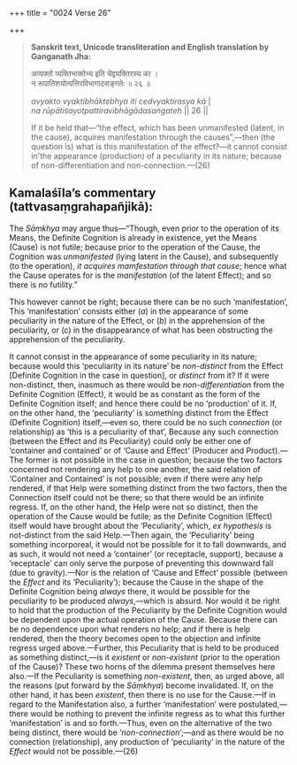 +++
title = "0024 Verse 26"

+++
> **Sanskrit text, Unicode transliteration and English translation by Ganganath Jha:** 
>
> अव्यक्तो व्यक्तिभाक्तेभ्य इति चेद्व्यक्तिरस्य का ।  
> न रूपातिशयोत्पत्तिरविभागादसङ्गतेः ॥ २६ ॥ 
>
> *avyakto vyaktibhāktebhya iti cedvyaktirasya kā* \|  
> *na rūpātiśayotpattiravibhāgādasaṅgateḥ* \|\| 26 \|\| 
>
> If it be held that—“the effect, which has been unmanifested (latent, in the cause), acquires manifestation through the causes”,—then (the question is) what is this manifestation of the effect?—it cannot consist in'the appearance (production) of a peculiarity in its nature; because of non-differentiation and non-connection.—(26)



## Kamalaśīla’s commentary (tattvasaṃgrahapañjikā):

The *Sāṃkhya* may argue thus—“Though, even prior to the operation of its Means, the Definite Cognition is already in existence, yet the Means (Cause) is not futile; because prior to the operation of the Cause, the Cognition was *unmanifested* (lying latent in the Cause), and subsequently (to the operation), *it acquires mamfestation through that cause*; hence what the Cause operates for is the *manifestation* (of the latent Effect); and so there is no futility.”

This however cannot be right; because there can be no such ‘manifestation’, This ‘manifestation’ consists either (*a*) in the appearance of some peculiarity in the nature of the Effect, or (*b*) in the apprehension of the peculiarity, or (c) in the disappearance of what has been obstructing the apprehension of the peculiarity.

It cannot consist in the appearance of some peculiarity in its nature; because would this ‘peculiarity in its nature’ be *non-distinct* from the Effect [Definite Cognition in the case in question], or *distinct* from it? If it were non-distinct, then, inasmuch as there would be *non-differentiation* from the Definite Cognition (Effect), it would be as constant as the form of the Definite Cognition itself; and hence there could be no ‘production’ of it. If, on the other hand, the ‘peculiarity’ is something distinct from the Effect (Definite Cognition) itself,—even so, there could be no such *connection* (or relationship) as ‘this is a peculiarity of that’, Because any such connection (between the Effect and its Peculiarity) could only be either one of ‘container and contained’ or of ‘Cause and Effect’ (Producer and Product).—The former is not possible in the case in question; because the two factors concerned not rendering any help to one another, the said relation of ‘Container and Contained’ is not possible; even if there were any help rendered, if that Help were something distinct from the two factors, then the Connection itself could not be there; so that there would be an infinite regress. If, on the other hand, the Help were not so distinct, then the operation of the Cause would be futile; as the Definite Cognition (Effect) itself would have brought about the ‘Peculiarity’, which, *ex hypothesis* is not-distinct from the said Help.—Then again, the ‘Peculiarity’ being something incorporeal, it would not be possible for it to fall downwards, and as such, it would not need a ‘container’ (or receptacle, support), because a ‘receptacle’ can only serve the purpose of preventing this downward fall (due to gravity).—Nor is the relation of ‘Cause and Effect’ possible (between the *Effect* and its ‘Peculiarity’); because the Cause in the shape of the Definite Cognition being *always* there, it would be possible for the peculiarity to be produced *always*,—which is absurd. Nor would it be right to hold that the production of the Peculiarity by the Definite Cognition would be dependent upon the actual operation of the Cause. Because there can be no dependence upon what renders no help; and if there is help rendered, then the theory becomes open to the objection and infinite regress urged above.—Further, this Peculiarity that is held to be produced as something distinct,—is it *existent* or *non-existent* (prior to the operation of the Cause)? These two horns of the dilemma present themselves here also.—If the Peculiarity is something *non-existent*, then, as urged above, all the reasons (put forward by the *Sāṃkhya*) become invalidated. If, on the other hand, it has been *existent*, then there is no use for the Cause.—If in regard to the Manifestation also, a further ‘manifestation’ were postulated,—there would be nothing to prevent the infinite regress as to what this further ‘manifestation’ is and so forth.—Thus, even on the alternative of the two being distinct, there would be ‘*non-connection*’;—and as there would be no connection (relationship), any production of ‘peculiarity’ in the nature of the *Effect* would not be possible.—(26)


